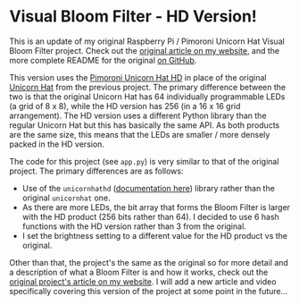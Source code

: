 # Visual Bloom Filter - HD Version!

This is an update of my original Raspberry Pi / Pimoroni Unicorn Hat Visual Bloom Filter project.  Check out the [original article on my website](https://simonprickett.dev/visual-bloom-filter-with-raspberry-pi/), and the more complete README for the original [on GitHub](https://github.com/simonprickett/visual-bloom-filter-for-pi).

This version uses the [Pimoroni Unicorn Hat HD](https://shop.pimoroni.com/products/unicorn-hat-hd) in place of the original [Unicorn Hat](https://shop.pimoroni.com/products/unicorn-hat) from the previous project.  The primary difference between the two is that the original Unicorn Hat has 64 individually programmable LEDs (a grid of 8 x 8), while the HD version has 256 (in a 16 x 16 grid arrangement).  The HD version uses a different Python library than the regular Unicorn Hat but this has basically the same API.  As both products are the same size, this means that the LEDs are smaller / more densely packed in the HD version.

The code for this project (see `app.py`) is very similar to that of the original project.  The primary differences are as follows:

* Use of the `unicornhathd` ([documentation here](https://github.com/pimoroni/unicorn-hat-hd)) library rather than the original `unicornhat` one.
* As there are more LEDs, the bit array that forms the Bloom Filter is larger with the HD product (256 bits rather than 64).  I decided to use 6 hash functions with the HD version rather than 3 from the original.
* I set the brightness setting to a different value for the HD product vs the original.

Other than that, the project's the same as the original so for more detail and a description of what a Bloom Filter is and how it works, check out the [original project's article on my website](https://simonprickett.dev/visual-bloom-filter-with-raspberry-pi/).  I will add a new article and video specifically covering this version of the project at some point in the future...

